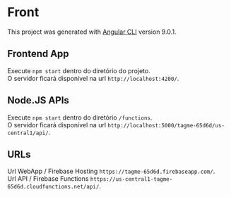 # Front

This project was generated with [Angular CLI](https://github.com/angular/angular-cli) version 9.0.1.

## Frontend App

Execute `npm start` dentro do diretório do projeto.  
O servidor ficará disponível na url `http://localhost:4200/`.

## Node.JS APIs

Execute `npm start` dentro do diretório `/functions`.  
O servidor ficará disponível na url `http://localhost:5000/tagme-65d6d/us-central1/api/`.

## URLs

Url WebApp / Firebase Hosting `https://tagme-65d6d.firebaseapp.com/`.  
Url API / Firebase Functions `https://us-central1-tagme-65d6d.cloudfunctions.net/api/`.
